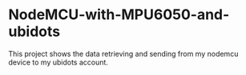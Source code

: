 # NodeMCU-with-MPU6050-and-ubidots
This project shows the data retrieving and sending from my nodemcu device to my ubidots account.
